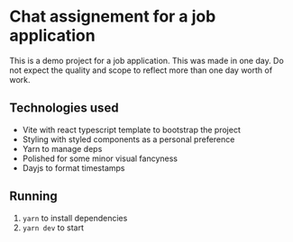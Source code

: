 # Chat assignement for a job application

This is a demo project for a job application. This was made in one day. Do not expect the quality and scope to reflect more than one day worth of work.

## Technologies used

- Vite with react typescript template to bootstrap the project
- Styling with styled components as a personal preference
- Yarn to manage deps
- Polished for some minor visual fancyness
- Dayjs to format timestamps

## Running

1. `yarn` to install dependencies
1. `yarn dev` to start
